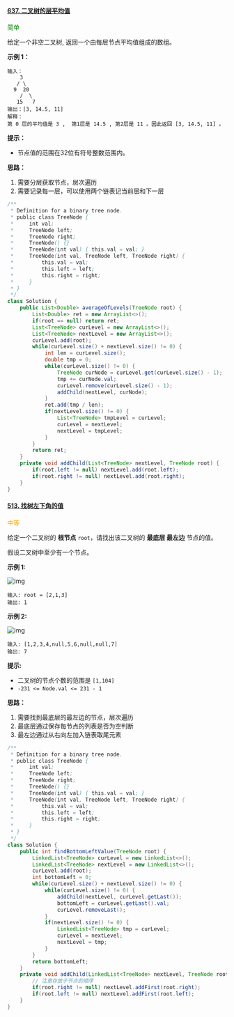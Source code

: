#### [637. 二叉树的层平均值](https://leetcode-cn.com/problems/average-of-levels-in-binary-tree/)

<font color=green>简单</font>

给定一个非空二叉树, 返回一个由每层节点平均值组成的数组。

 

**示例 1：**

```
输入：
    3
   / \
  9  20
    /  \
   15   7
输出：[3, 14.5, 11]
解释：
第 0 层的平均值是 3 ,  第1层是 14.5 , 第2层是 11 。因此返回 [3, 14.5, 11] 。
```

 

**提示：**

- 节点值的范围在32位有符号整数范围内。

**思路：**
1. 需要分层获取节点，层次遍历
2. 需要记录每一层，可以使用两个链表记当前层和下一层

```java
/**
 * Definition for a binary tree node.
 * public class TreeNode {
 *     int val;
 *     TreeNode left;
 *     TreeNode right;
 *     TreeNode() {}
 *     TreeNode(int val) { this.val = val; }
 *     TreeNode(int val, TreeNode left, TreeNode right) {
 *         this.val = val;
 *         this.left = left;
 *         this.right = right;
 *     }
 * }
 */
class Solution {
    public List<Double> averageOfLevels(TreeNode root) {
        List<Double> ret = new ArrayList<>();
        if(root == null) return ret;
        List<TreeNode> curLevel = new ArrayList<>();
        List<TreeNode> nextLevel = new ArrayList<>();
        curLevel.add(root);
        while(curLevel.size() + nextLevel.size() != 0) {
            int len = curLevel.size();
            double tmp = 0;
            while(curLevel.size() != 0) {
                TreeNode curNode = curLevel.get(curLevel.size() - 1);
                tmp += curNode.val;
                curLevel.remove(curLevel.size() - 1);
                addChild(nextLevel, curNode);
            }
            ret.add(tmp / len);
            if(nextLevel.size() != 0) {
                List<TreeNode> tmpLevel = curLevel;
                curLevel = nextLevel;
                nextLevel = tmpLevel;
            }
        }
        return ret;
    }
    private void addChild(List<TreeNode> nextLevel, TreeNode root) {
        if(root.left != null) nextLevel.add(root.left);
        if(root.right != null) nextLevel.add(root.right);
    }
}
```



#### [513. 找树左下角的值](https://leetcode-cn.com/problems/find-bottom-left-tree-value/)

<font color=orange>中等</font>

给定一个二叉树的 **根节点** `root`，请找出该二叉树的 **最底层 最左边** 节点的值。

假设二叉树中至少有一个节点。

 

**示例 1:**

![img](https://assets.leetcode.com/uploads/2020/12/14/tree1.jpg)

```
输入: root = [2,1,3]
输出: 1
```

**示例 2:**

![img](https://assets.leetcode.com/uploads/2020/12/14/tree2.jpg)

```
输入: [1,2,3,4,null,5,6,null,null,7]
输出: 7
```

 

**提示:**

- 二叉树的节点个数的范围是 `[1,104]`
- `-231 <= Node.val <= 231 - 1` 

**思路：**
1. 需要找到最底层的最左边的节点，层次遍历
2. 最底层通过保存每节点的列表是否为空判断
3. 最左边通过从右向左加入链表取尾元素

```java
/**
 * Definition for a binary tree node.
 * public class TreeNode {
 *     int val;
 *     TreeNode left;
 *     TreeNode right;
 *     TreeNode() {}
 *     TreeNode(int val) { this.val = val; }
 *     TreeNode(int val, TreeNode left, TreeNode right) {
 *         this.val = val;
 *         this.left = left;
 *         this.right = right;
 *     }
 * }
 */
class Solution {
    public int findBottomLeftValue(TreeNode root) {
        LinkedList<TreeNode> curLevel = new LinkedList<>();
        LinkedList<TreeNode> nextLevel = new LinkedList<>();
        curLevel.add(root);
        int bottomLeft = 0;
        while(curLevel.size() + nextLevel.size() != 0) {
            while(curLevel.size() != 0) {
                addChild(nextLevel, curLevel.getLast());
                bottomLeft = curLevel.getLast().val;
                curLevel.removeLast();
            }
            if(nextLevel.size() != 0) {
                LinkedList<TreeNode> tmp = curLevel;
                curLevel = nextLevel;
                nextLevel = tmp;
            }
        }
        return bottomLeft;
    }
    private void addChild(LinkedList<TreeNode> nextLevel, TreeNode root) {
        // 注意存放子节点的顺序
        if(root.right != null) nextLevel.addFirst(root.right);
        if(root.left != null) nextLevel.addFirst(root.left);
    }
}
```

